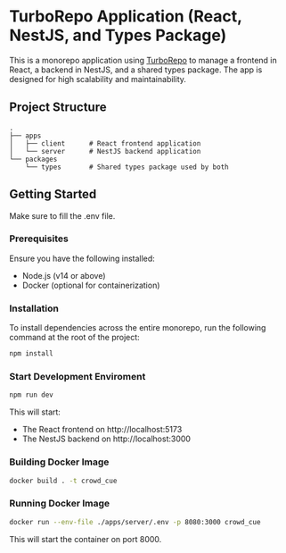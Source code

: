 # TurboRepo Application (React, NestJS, and Types Package)

This is a monorepo application using [TurboRepo](https://turborepo.org/) to manage a frontend in React, a backend in NestJS, and a shared types package. The app is designed for high scalability and maintainability.

## Project Structure

```
.
├── apps
│   ├── client      # React frontend application
│   └── server      # NestJS backend application
└── packages
    └── types       # Shared types package used by both 
```

## Getting Started

Make sure to fill the .env file.

### Prerequisites

Ensure you have the following installed:

- Node.js (v14 or above)
- Docker (optional for containerization)

### Installation

To install dependencies across the entire monorepo, run the following command at the root of the project:

```sh
npm install
```

### Start Development Enviroment
```sh
npm run dev
```

This will start:

- The React frontend on http://localhost:5173
- The NestJS backend on http://localhost:3000

### Building Docker Image
```sh
docker build . -t crowd_cue
```

### Running Docker Image
```sh
docker run --env-file ./apps/server/.env -p 8080:3000 crowd_cue
```

This will start the container on port 8000.

